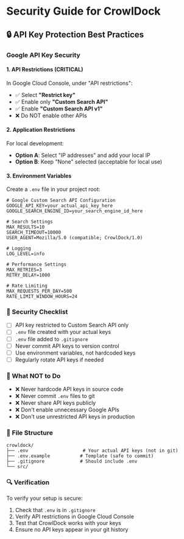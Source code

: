# Security Guide for CrowlDock

## 🔒 API Key Protection Best Practices

### Google API Key Security

#### 1. **API Restrictions (CRITICAL)**
In Google Cloud Console, under "API restrictions":
- ✅ Select **"Restrict key"**
- ✅ Enable only **"Custom Search API"**
- ✅ Enable **"Custom Search API v1"**
- ❌ Do NOT enable other APIs

#### 2. **Application Restrictions**
For local development:
- **Option A**: Select "IP addresses" and add your local IP
- **Option B**: Keep "None" selected (acceptable for local use)

#### 3. **Environment Variables**
Create a `.env` file in your project root:

```env
# Google Custom Search API Configuration
GOOGLE_API_KEY=your_actual_api_key_here
GOOGLE_SEARCH_ENGINE_ID=your_search_engine_id_here

# Search Settings
MAX_RESULTS=10
SEARCH_TIMEOUT=10000
USER_AGENT=Mozilla/5.0 (compatible; CrowlDock/1.0)

# Logging
LOG_LEVEL=info

# Performance Settings
MAX_RETRIES=3
RETRY_DELAY=1000

# Rate Limiting
MAX_REQUESTS_PER_DAY=500
RATE_LIMIT_WINDOW_HOURS=24
```

### 🔐 Security Checklist

- [ ] API key restricted to Custom Search API only
- [ ] `.env` file created with your actual keys
- [ ] `.env` file added to `.gitignore`
- [ ] Never commit API keys to version control
- [ ] Use environment variables, not hardcoded keys
- [ ] Regularly rotate API keys if needed

### 🚨 What NOT to Do

- ❌ Never hardcode API keys in source code
- ❌ Never commit `.env` files to git
- ❌ Never share API keys publicly
- ❌ Don't enable unnecessary Google APIs
- ❌ Don't use unrestricted API keys in production

### 📁 File Structure
```
crowldock/
├── .env                    # Your actual API keys (not in git)
├── .env.example           # Template (safe to commit)
├── .gitignore             # Should include .env
└── src/
```

### 🔍 Verification
To verify your setup is secure:
1. Check that `.env` is in `.gitignore`
2. Verify API restrictions in Google Cloud Console
3. Test that CrowlDock works with your keys
4. Ensure no API keys appear in your git history 